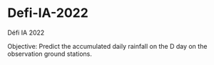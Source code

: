 # Defi-IA-2022
Défi IA 2022 

Objective: Predict the accumulated daily rainfall on the D day on the observation ground stations.
